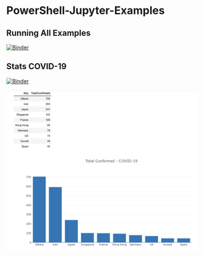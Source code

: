 # PowerShell-Jupyter-Examples

## Running All Examples

[![Binder](https://mybinder.org/badge_logo.svg)](https://mybinder.org/v2/gh/dfinke/myjupyter/master?urlpath=lab)

## Stats COVID-19

<!-- [![nbviewer](https://raw.githubusercontent.com/jupyter/design/master/logos/Badges/nbviewer_badge.svg?sanitize=true)](https://nbviewer.jupyter.org/github/dfinke/myjupyter/blob/master/COVID-19.ipynb) -->

[![Binder](https://mybinder.org/badge_logo.svg)](https://mybinder.org/v2/gh/dfinke/myjupyter/master?filepath=COVID-19.ipynb)

![](./media/COVID-19.png)